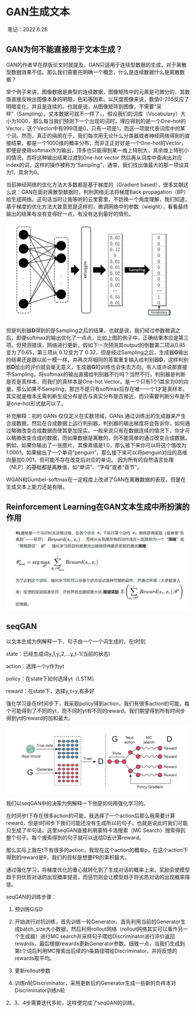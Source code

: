 #  GAN生成文本

​																																															笔记：2022.6.28

## GAN为何不能直接用于文本生成？

GAN的作者早在原版论文时就提及，GAN只适用于连续型数据的生成，对于离散型数据效果不佳。那么我们需要先明确一个概念，什么是连续数据什么是离散数据？

举个例子来讲，图像数据是典型的连续数据，图像矩阵中的元素是可微分的，其数值直接反映出图像本身的明暗，色彩等因素。以灰度图像来说，数值0-255反应了明暗变化，并且是连续的。也就是说，从图像矩阵到图像，不需要“采样”（Sampling）。文本数据可就不一样了，，假设我们的词库（Vocabulary）大小为1000，那么每当我们预测下一个出现的词时，理应得到的是一个One-hot的Vector，这个Vector中有999项是0，只有一项是1，而这一项就代表词库中的某个词。然而，真正的隔阂在于，我们每次用无论什么分类器或者神经网络得到的直接结果，都是一个1000维的概率分布，而非正正好好是一个One-hot的Vector，即便是使用softmax作为输出，顶多也只能得到某一维上特别大，其余维上特别小的情况，而将这种输出结果过渡到One-hot vector 然后再从词库中查询出对应index的词，这样的操作被称为“Sampling”，通常，我们找出值最大的那一项设其为1，其余为0。

当前神经网络的优化方法大多数都是基于梯度的（Gradient based），很多文献这么说：GAN在面对离散型数据时，判别网络无法将梯度Back propagation（BP）给生成网络。这句话当时让我等听的云里雾里，不妨换一个角度理解，我们知道，基于梯度的优化方法大致意思是这样的，微调网络中的参数（weight），看看最终输出的结果有没有变得好一点，有没有达到最好的情形。

<img src="../image/image-20220628213847106.png" alt="image-20220628213847106" style="zoom:67%;" />

但是判别器**D**得到的是Sampling之后的结果，也就是说，我们经过参数微调之后，即便softmax的输出优化了一点点，比如上图的例子中，正确结果本应是第三项。但预测错误，网络进行更新，假如下一次预测其output的倒数第二项从0.85变为了0.65，第三项从 0.12变为了 0.32，但是经过Sampling之后，生成器**G**输出的结果还是跟以前一模一样，并再次将相同的答案重复输入给判别器**D**，这样判别器**D**给出的评价就会毫无意义，生成器**G**的训练也会失去方向。有人或许说那直接不Sampling，将softmax的输出直接给判别器不行吗？当然不行，判别器是判断是否是真样本，而我们的真样本是One-hot Vector。是一个只有1个1其余为0的向量。那么如果不Sampling，那岂不是只有softmax后存在唯一一个1才是真样本，其实就是根本无需判断生成分布是否与真实分布是否接近，而只需要判断分布是不是one-hot形式就可以了。

补充解释：初的 GANs 仅仅定义在实数领域，GANs 通过训练出的生成器来产生合成数据，然后在合成数据上运行判别器，判别器的输出梯度将会告诉你，如何通过略微改变合成数据而使其更加现实。一般来说只有在数据连续的情况下，你才可以略微改变合成的数据，而如果数据是离散的，则不能简单的通过改变合成数据。例如，如果你输出了一张图片，其像素值是1.0，那么接下来你可以将这个值改为1.0001。如果输出了一个单词“penguin”，那么接下来可以将penguin对应的高维向量加0.001，但可能不存在改变后对应的单词。 因为所有的自然语言处理（NLP）的基础都是离散值，如“单词”、“字母”或者“音节”。


WGAN和Gumbel-softmax在一定程度上改进了GAN在离散数据的表现，但是在生成文本上能力还是有限。

## Reinforcement Learning在GAN文本生成中所扮演的作用

<img src="../image/image-20220628224803120.png" alt="image-20220628224803120" style="zoom:80%;" />

## seqGAN

以文本生成为例解释一下，句子由一个一个词生成的，在t时刻

state：已经生成词y_1,y_2,...y_t-1(当前的状态)

action：选择一个y作为yt

policy：在state下如何选择yt（LSTM）

reward：在state下，选择y_t=y,有多好

强化学习是在t时间步下，我采取policy得到action，我们有很多action的可能，每个可能得到了不同的yt，而不同的yt有不同的reward。我们期望得到所有时间步得到yt的reward的加和最大。

![image-20220629100628148](../image/image-20220629100628148.png)

我们以seqGAN中的决策为例解释一下他是如何用强化学习的。

在时间步t下存在很多action的可能，我选择了一个action后那么我需要计算reward，但是t时间步下我们可能还没有生成所以的句子，也就是说此时我们可能只生成了半句话，这里seqGAN直接利用蒙特卡洛搜索（MC Search）搜索得到整个句子。每个搜索得到的句子就可以送给D去计算reward。

那么实际上我在t下有很多的action，我现在这个action的概率p，在这个action下得到的reward是R，我们的目标是想要PR的乘积最大。

通过强化学习，将梯度优化的重心就转化到了生成对话的概率上来。奖励会使模型趋于将优质对话的出现概率提高，而惩罚则会让模型趋于将劣质对话的出现概率降低。

seqGAN的训练步骤：

1. 预训练G与D
2. 开始进行对抗训练，首先训练一轮Generator。首先利用当前的Generator生成batch_size大小数据，然后利用rollout网络（rollout网络其实可以看作另一个生成器）进行MC search并采样句子喂给Discriminator进行评价返回rewards，最后根据rewards更新Generator参数。细致一点，当我们生成到第t个词后利用MC搜索出后续的n条路径喂给Discriminator，并将反馈的rewards取平均。

3. 更新rollout参数
4. 训练n轮Discriminator，采用更新后的Generator生成一些新的负样本对Discriminator训练n轮

2、3、4步需要迭代多轮，这样便完成了seqGAN的训练。